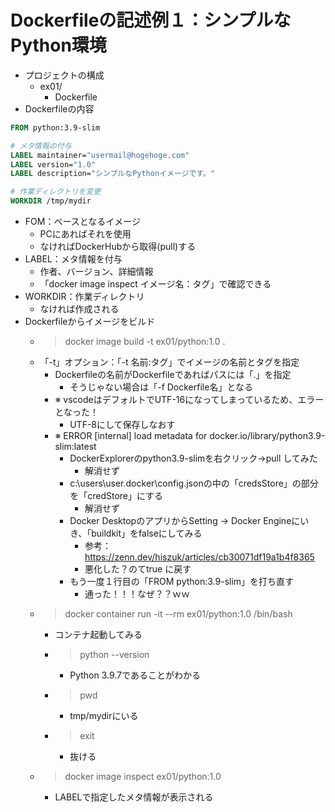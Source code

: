 # Dockerfileの記述例１：シンプルなPython環境

- プロジェクトの構成
  - ex01/
    - Dockerfile
- Dockerfileの内容

```Dockerfile
FROM python:3.9-slim

# メタ情報の付与
LABEL maintainer="usermail@hogehoge.com"
LABEL version="1.0"
LABEL description="シンプルなPythonイメージです。"

# 作業ディレクトリを変更
WORKDIR /tmp/mydir
```

- FOM：ベースとなるイメージ
  - PCにあればそれを使用
  - なければDockerHubから取得(pull)する
- LABEL：メタ情報を付与
  - 作者、バージョン、詳細情報
  - 「docker image inspect イメージ名：タグ」で確認できる
- WORKDIR：作業ディレクトリ
  - なければ作成される
- Dockerfileからイメージをビルド
  - > docker image build -t ex01/python:1.0 .
  - 「-t」オプション：「-t 名前:タグ」でイメージの名前とタグを指定
    - Dockerfileの名前がDockerfileであればパスには「.」を指定
      - そうじゃない場合は「-f Dockerfile名」となる
    - ※ vscodeはデフォルトでUTF-16になってしまっているため、エラーとなった！
      - UTF-8にして保存しなおす
    - ※ ERROR [internal] load metadata for docker.io/library/python3.9-slim:latest
      - DockerExplorerのpython3.9-slimを右クリック→pull してみた
        - 解消せず
      - c:\users\user\.docker\config.jsonの中の「credsStore」の部分を「credStore」にする
        - 解消せず
      - Docker DesktopのアプリからSetting -> Docker Engineにいき、「buildkit」をfalseにしてみる
        - 参考：https://zenn.dev/hiszuk/articles/cb30071df19a1b4f8365
        - 悪化した？のてtrue に戻す
      - もう一度１行目の「FROM python:3.9-slim」を打ち直す
        - 通った！！！なぜ？？ｗｗ
  - > docker container run -it --rm ex01/python:1.0 /bin/bash
    - コンテナ起動してみる
    - > python --version
      - Python 3.9.7であることがわかる
    - > pwd
      - tmp/mydirにいる
    - > exit
      - 抜ける
  - > docker image inspect ex01/python:1.0
    - LABELで指定したメタ情報が表示される
